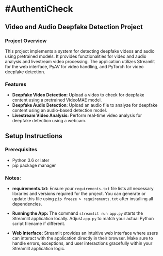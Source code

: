 # #AuthentiCheck

## Video and Audio Deepfake Detection Project

### Project Overview
This project implements a system for detecting deepfake videos and audio using pretrained models. It provides functionalities for video and audio analysis and livestream video processing. The application utilizes Streamlit for the web interface, PyAV for video handling, and PyTorch for video deepfake detection.

### Features
- **Deepfake Video Detection:** Upload a video to check for deepfake content using a pretrained VideoMAE model.
- **Deepfake Audio Detection:** Upload an audio file to analyze for deepfake content using an audio-based detection model.
- **Livestream Video Analysis:** Perform real-time video analysis for deepfake detection using a webcam.

## Setup Instructions

### Prerequisites
- Python 3.6 or later
- pip package manager

### Notes:
- **requirements.txt:** Ensure your `requirements.txt` file lists all necessary libraries and versions required for the project. You can generate or update this file using `pip freeze > requirements.txt` after installing all dependencies.
  
- **Running the App:** The command `streamlit run app.py` starts the Streamlit application locally. Adjust `app.py` to match your actual Python script filename if different.
  
- **Web Interface:** Streamlit provides an intuitive web interface where users can interact with the application directly in their browser. Make sure to handle errors, exceptions, and user interactions gracefully within your Streamlit application logic.


